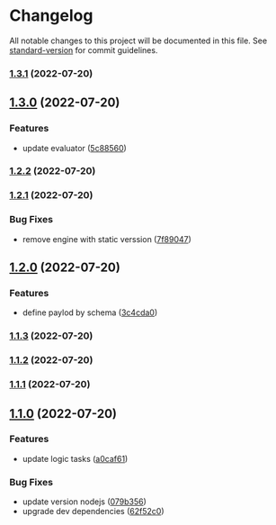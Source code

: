 # Changelog

All notable changes to this project will be documented in this file. See [standard-version](https://github.com/conventional-changelog/standard-version) for commit guidelines.

### [1.3.1](https://github.com/JonDotsoy/bylaw/compare/v1.3.0...v1.3.1) (2022-07-20)

## [1.3.0](https://github.com/JonDotsoy/bylaw/compare/v1.2.2...v1.3.0) (2022-07-20)


### Features

* update evaluator ([5c88560](https://github.com/JonDotsoy/bylaw/commit/5c885605e45e80cac3f43e8a52ecc85df4403aa5))

### [1.2.2](https://github.com/JonDotsoy/bylaw/compare/v1.2.1...v1.2.2) (2022-07-20)

### [1.2.1](https://github.com/JonDotsoy/bylaw/compare/v1.2.0...v1.2.1) (2022-07-20)


### Bug Fixes

* remove engine with static verssion ([7f89047](https://github.com/JonDotsoy/bylaw/commit/7f89047bfbd3bb53518ec599a7367a15580ffea8))

## [1.2.0](https://github.com/JonDotsoy/bylaw/compare/v1.1.3...v1.2.0) (2022-07-20)


### Features

* define paylod by schema ([3c4cda0](https://github.com/JonDotsoy/bylaw/commit/3c4cda06cb4863923bebbde9f8eefd910511b153))

### [1.1.3](https://github.com/JonDotsoy/bylaw/compare/v1.1.2...v1.1.3) (2022-07-20)

### [1.1.2](https://github.com/JonDotsoy/bylaw/compare/v1.1.1...v1.1.2) (2022-07-20)

### [1.1.1](https://github.com/JonDotsoy/bylaw/compare/v1.1.0...v1.1.1) (2022-07-20)

## [1.1.0](https://github.com/JonDotsoy/bylaw/compare/v1.0.7...v1.1.0) (2022-07-20)


### Features

* update logic tasks ([a0caf61](https://github.com/JonDotsoy/bylaw/commit/a0caf614fe569f1868266904cc257e4ba7248470))


### Bug Fixes

* update version nodejs ([079b356](https://github.com/JonDotsoy/bylaw/commit/079b3564a798234b921c6e0ba20451c47a03afe6))
* upgrade dev dependencies ([62f52c0](https://github.com/JonDotsoy/bylaw/commit/62f52c0619d858f4572d3b6a9d2f21f7f5f0fcd5))
